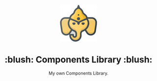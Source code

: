 <br/>
<!-- PROJECT LOGO -->
<br/>
<p align="center">
    <a href="https://github.com/Banaanas/components-library">
        <img src="./src/assets/Ganesh.svg" alt="Ganesh Logo" width="120" height="120">
    </a>
</p>

<h1 align="center">:blush: Components Library :blush:</h1>

<p align="center">
    My own Components Library.
</p>

